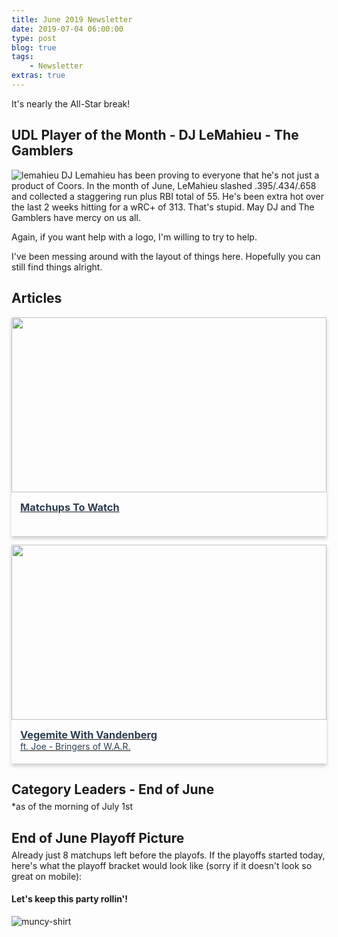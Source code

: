 ```yaml
---
title: June 2019 Newsletter
date: 2019-07-04 06:00:00
type: post
blog: true
tags:
    - Newsletter
extras: true
---
```


It's nearly the All-Star break!

## UDL Player of the Month - DJ LeMahieu - The Gamblers
![lemahieu](/lemahieu-edited.jpg)
DJ Lemahieu has been proving to everyone that he's not just a product of Coors. In the month of June, LeMahieu slashed .395/.434/.658 and collected a staggering run plus RBI total of 55. He's been extra hot over the last 2 weeks hitting for a wRC+ of 313. That's stupid. May DJ and The Gamblers have mercy on us all.

Again, if you want help with a logo, I'm willing to try to help.

I've been messing around with the layout of things here. Hopefully you can still find things alright.

## Articles
<div class="articleContainer">
<!-- <a href="/newsletter/2019/06/powerrankings.html" class="article">
    <img src="https://2.bp.blogspot.com/-MwFgEUyE5qo/WkMcQv1zJ1I/AAAAAAAAJG4/mLoYsjuTQ9gjb9h8eJZ0gTABinanih2-gCLcBGAs/s1600/Baseball-Bat.jpg">
    <div>
        <h3>Power Rankings</h3>
        <span>by Austin B (The Gamblers)</span>
    </div>
</a> -->

<a href="/newsletter/2019/06/matchups.html" class="article">
    <img src="https://i.ytimg.com/vi/g4diNGvUEzM/maxresdefault.jpg">
    <div>
        <h3>Matchups To Watch</h3>
    </div>
</a>

<a href="https://ultimatedynastyleague.slack.com/files/UCZSGGMK7/FKE79KYL9/joe_feery_udl_league_owner_bringers_of_war.mp4" target="_blank" class="article">
    <img src="https://ca.slack-edge.com/TCWBT3X7C-UCZSGGMK7-74f0d99497a8-512">
    <div>
        <h3>Vegemite With Vandenberg</h3>
        <span>ft. Joe - Bringers of W.A.R.</span>
    </div>
</a>
</div>

<h2 class="titleHug">Category Leaders - End of June</h2>
*as of the morning of July 1st
<LeagueLeaders :categories="categories"/>

<h2 class="titleHug">End of June Playoff Picture</h2>
Already just 8 matchups left before the playofs. If the playoffs started today, here's what the playoff bracket would look like (sorry if it doesn't look so great on mobile):
<PlayoffPicture :playoffs="playoffs"/>

#### Let's keep this party rollin'!

![muncy-shirt](https://i.redd.it/nyxgpl85if431.jpg)

<style>
.authorName {
    font-size: 1rem;
}

.titleHug {
    margin-bottom: .3em;
}

.articleContainer {
    display: grid;
    grid-template-columns: auto auto;
    grid-row-gap: 1em;
    grid-column-gap: 1em;
}

@media only screen and (max-width: 1024px) {
    .articleContainer {
        grid-template-columns: auto;
    }
}

.article {
    box-shadow: 0 4px 6px 0 hsla(0, 0%, 0%, 0.2);
    cursor: pointer;
}

.article:hover {
    box-shadow: 0 8px 12px 0 hsla(0, 0%, 0%, 0.4);
}

.article > img {
    display: block;
    width: 100%;
    height: 20em;
    object-fit: cover;
}

.article > div {
    padding: 1em;
    height: 3em;
}

.article h3 {
    margin: 0;
}

.article h3, .article span {
    color: #2c3e50;
}
</style>

<script>
export default {
  data() {
    return {
        categories: [
            {
                category: 'Runs',
                value: 546,
                udlTeam: 'Maine Cobra Kai',
                udlTeamLogo: 'https://g.espncdn.com/s/flblm/logos/At%20the%20Ballpark-Robb%20Harskamp/Ballpark-11.svg',
                playerName: 'Dansby Swanson',
                playerImage: 'https://cdnph.upi.com/svc/sv/upi/3851498960269/2017/1/84da580f11893f43ae64f1cfc90152b8/Dansby-Swanson-delivers-in-clutch-as-Atlanta-Braves-edge-Oakland-As.jpg'
            },
            {
                category: 'Home Runs',
                value: 169,
                udlTeam: 'Maine Cobra Kai',
                udlTeamLogo: 'https://g.espncdn.com/s/flblm/logos/At%20the%20Ballpark-Robb%20Harskamp/Ballpark-11.svg',
                playerName: 'Gary Sanchez',
                playerImage: 'https://cdn.vox-cdn.com/thumbor/4P6tTiRoeUWN56YsPrjxPemxqkY=/0x0:4908x3378/1200x800/filters:focal(2062x1297:2846x2081)/cdn.vox-cdn.com/uploads/chorus_image/image/61415611/1031073442.jpg.0.jpg'
            },
            {
                category: 'RBI',
                value: 527,
                udlTeam: 'Maine Cobra Kai',
                udlTeamLogo: 'https://g.espncdn.com/s/flblm/logos/At%20the%20Ballpark-Robb%20Harskamp/Ballpark-11.svg',
                playerName: 'Josh Bell',
                playerImage: 'https://media.golfdigest.com/photos/578f9c5acf244f0c2ee9e17a/master/pass/Josh-Bell-Pirates.jpg'
            },
            {
                category: 'Stolen Bases',
                value: 86,
                udlTeam: 'Bringers of W.A.R.',
                udlTeamLogo: 'https://i.imgur.com/94GmH6O_d.jpg?maxwidth=640&shape=thumb&fidelity=medium',
                playerName: 'Mallex Smith',
                playerImage: 'https://cdn-images-1.medium.com/max/2400/1*lGUmOBOiujim1QeCDxT0Tg.jpeg'
            },
            {
                category: 'OBP',
                value: .3552,
                udlTeam: 'Forgot About Trea',
                udlTeamLogo: 'https://g.espncdn.com/s/flblm/logos/At%20the%20Ballpark-Robb%20Harskamp/Ballpark-01.svg',
                playerName: 'Juan Soto',
                playerImage: 'https://cdnph.upi.com/svc/sv/upi/4341529362612/2018/1/f9de5257cbaea16a77e5d8078af94857/Nats-rookie-Juan-Soto-smashes-homer-before-MLB-debut.jpg'
            },
            {
                category: 'Strikeouts',
                value: 710,
                udlTeam: 'Bringers of W.A.R.',
                udlTeamLogo: 'https://i.imgur.com/94GmH6O_d.jpg?maxwidth=640&shape=thumb&fidelity=medium',
                playerName: 'Lance Lynn',
                playerImage: 'https://imagesvc.timeincapp.com/v3/fan/image?url=https%3A%2F%2Fnolanwritin.com%2Fwp-content%2Fuploads%2Fgetty-images%2F2017%2F07%2F1141809155.jpeg&c=sc&w=850&h=560'
            },
            {
                category: 'Quality Starts',
                value: 55,
                udlTeam: 'Bringers of W.A.R.',
                udlTeamLogo: 'https://i.imgur.com/94GmH6O_d.jpg?maxwidth=640&shape=thumb&fidelity=medium',
                playerName: 'Hyun-Jin Ryu',
                playerImage: 'https://static01.nyt.com/images/2019/05/31/sports/31metsweb1/31metsweb1-articleLarge.jpg?quality=75&auto=webp&disable=upscale'
            },
            {
                category: 'ERA',
                value: 3.392,
                udlTeam: 'Bringers of W.A.R.',
                udlTeamLogo: 'https://i.imgur.com/94GmH6O_d.jpg?maxwidth=640&shape=thumb&fidelity=medium',
                playerName: 'Mike Minor',
                playerImage: 'https://imagesvc.timeincapp.com/v3/fan/image?url=https://nolanwritin.com/wp-content/uploads/getty-images/2018/04/943164002-toronto-blue-jays-v-texas-rangers.jpg.jpg&'
            },
            {
                category: 'WHIP',
                value: 1.169,
                udlTeam: 'Big League Chu',
                udlTeamLogo: 'https://img.fantrax.com/logos/tmLogo_x1joq2kojf9xmujh_512.jpg',
                playerName: 'Josh Hader',
                playerImage: 'https://www.gannett-cdn.com/media/2018/07/17/USATODAY/USATODAY/636674651639573051-USATSI-10970060.jpg'
            },
            {
                category: 'Saves + Holds',
                value: 67,
                udlTeam: 'Big League Chu',
                udlTeamLogo: 'https://img.fantrax.com/logos/tmLogo_x1joq2kojf9xmujh_512.jpg',
                playerName: 'Tony Watson',
                playerImage: 'https://www.ocregister.com/wp-content/uploads/2018/03/gettyimages-939899792.jpg?w=441'
            }
        ],
        playoffs: {
            koufax: {
                "1": {
                    udlTeam: 'Hone Ron Runners',
                    udlTeamLogo: 'https://g.espncdn.com/lm-static/logo-packs/core/Solo/ESPN_Star_Wars_Lando-01.svg',
                    title: "Koufax West Champ"
                },
                "2": {
                    udlTeam: 'Bringers of W.A.R.',
                    udlTeamLogo: 'https://i.imgur.com/94GmH6O_d.jpg?maxwidth=640&shape=thumb&fidelity=medium',
                    title: "Koufax East Champ"
                },
                "3": {
                    udlTeam: 'Team !Ponche!',
                    udlTeamLogo: 'https://g.espncdn.com/lm-static/flb/images/default_logos/5.svg',
                    title: "Wild Card #1"
                },
                "4": {
                    udlTeam: 'Forgot About Trea',
                    udlTeamLogo: 'https://g.espncdn.com/s/flblm/logos/At%20the%20Ballpark-Robb%20Harskamp/Ballpark-01.svg',
                    title: "Wild Card #2"
                },
            },
            aaron: {
                "1": {
                    udlTeam: 'Back2Back Jax',
                    udlTeamLogo: 'https://larrybrownsports.com/wp-content/uploads/2016/07/max-scherzer-eyes.jpg',
                    title: "Aaron East Champ"
                },
                "2": {
                    udlTeam: 'Big League Chu',
                    udlTeamLogo: 'https://img.fantrax.com/logos/tmLogo_x1joq2kojf9xmujh_512.jpg',
                    title: "Aaron West Champ"
                },
                "3": {
                    udlTeam: 'Discount Bob\'s Couch Emporium',
                    udlTeamLogo: 'http://g.espncdn.com/lm-app/lm/img/shell/shield-FLB.svg',
                    title: "Wild Card #1"
                },
                "4": {
                    udlTeam: 'The Gamblers',
                    udlTeamLogo: 'https://i.imgur.com/y1qKgk1.jpg',
                    title: "Wild Card #2"
                },
            }
        }
    };
  },
}
</script>